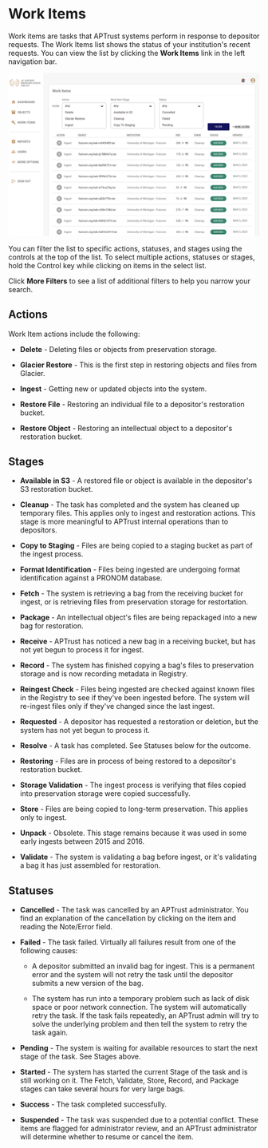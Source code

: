 # Work Items

Work items are tasks that APTrust systems perform in response to depositor requests. The Work Items list shows the status of your institution's recent requests. You can view the list by clicking the __Work Items__ link in the left navigation bar.

![Work Item list](../img/registry/WorkItemList.png)

You can filter the list to specific actions, statuses, and stages using the controls at the top of the list. To select multiple actions, statuses or stages, hold the Control key while clicking on items in the select list.

Click __More Filters__ to see a list of additional filters to help you narrow your search.

## Actions

Work Item actions include the following:

* __Delete__ - Deleting files or objects from preservation storage.

* __Glacier Restore__ - This is the first step in restoring objects and files from Glacier.

* __Ingest__ - Getting new or updated objects into the system.

* __Restore File__ - Restoring an individual file to a depositor's restoration bucket.

* __Restore Object__ - Restoring an intellectual object to a depositor's restoration bucket.


## Stages

* __Available in S3__ - A restored file or object is available in the depositor's S3 restoration bucket.

* __Cleanup__ - The task has completed and the system has cleaned up temporary files. This applies only to ingest and restoration actions. This stage is more meaningful to APTrust internal operations than to depositors.

* __Copy to Staging__ - Files are being copied to a staging bucket as part of the ingest process.

* __Format Identification__ - Files being ingested are undergoing format identification against a PRONOM database.

* __Fetch__ - The system is retrieving a bag from the receiving bucket for ingest, or is retrieving files from preservation storage for restortation.

* __Package__ - An intellectual object's files are being repackaged into a new bag for restoration.

* __Receive__ - APTrust has noticed a new bag in a receiving bucket, but has not yet begun to process it for ingest.

* __Record__ - The system has finished copying a bag's files to preservation storage and is now recording metadata in Registry.

* __Reingest Check__ - Files being ingested are checked against known files in the Registry to see if they've been ingested before. The system will re-ingest files only if they've changed since the last ingest.

* __Requested__ - A depositor has requested a restoration or deletion, but the system has not yet begun to process it.

* __Resolve__ - A task has completed. See Statuses below for the outcome.

* __Restoring__ - Files are in process of being restored to a depositor's restoration bucket.

* __Storage Validation__ - The ingest process is verifying that files copied into preservation storage were copied successfully.

* __Store__ - Files are being copied to long-term preservation. This applies only to ingest.

* __Unpack__ - Obsolete. This stage remains because it was used in some early ingests between 2015 and 2016.

* __Validate__ - The system is validating a bag before ingest, or it's validating a bag it has just assembled for restoration.

## Statuses

* __Cancelled__ - The task was cancelled by an APTrust administrator. You find an explanation of the cancellation by clicking on the item and reading the Note/Error field.

* __Failed__ - The task failed. Virtually all failures result from one of the following causes:

    * A depositor submitted an invalid bag for ingest. This is a permanent error and the system will not retry the task until the depositor submits a new version of the bag.

    * The system has run into a temporary problem such as lack of disk space or poor network connection. The system will automatically retry the task. If the task fails repeatedly, an APTrust admin will try to solve the underlying problem and then tell the system to retry the task again.

* __Pending__ - The system is waiting for available resources to start the next stage of the task. See Stages above.

* __Started__ - The system has started the current Stage of the task and is still working on it. The Fetch, Validate, Store, Record, and Package stages can take several hours for very large bags.

* __Success__ - The task completed successfully.

* __Suspended__ - The task was suspended due to a potential conflict. These items are flagged for administrator review, and an APTrust administrator will determine whether to resume or cancel the item.
